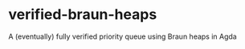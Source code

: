 verified-braun-heaps
====================

A (eventually) fully verified priority queue using Braun heaps in Agda
